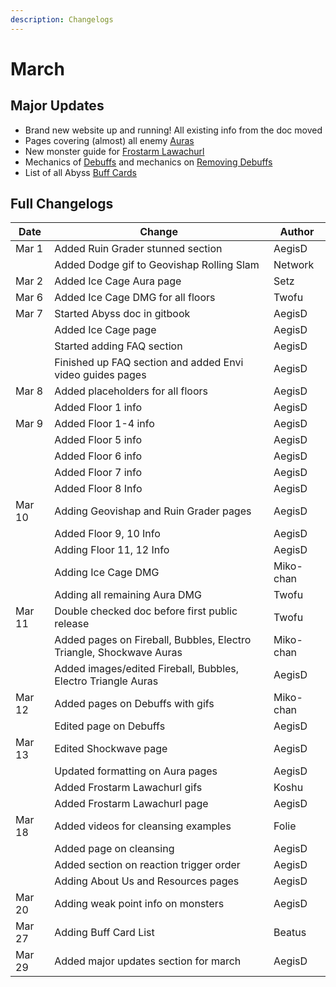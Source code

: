 ```yaml
---
description: Changelogs
---
```


# March

## Major Updates

* Brand new website up and running! All existing info from the doc moved
* Pages covering (almost) all enemy [Auras](../../mechanics/auras/)
* New monster guide for [Frostarm Lawachurl](../../monsters/hilichurls/lawachurls/frostarm-lawachurl.md)
* Mechanics of [Debuffs](../../mechanics/debuffs/) and mechanics on [Removing Debuffs](../../mechanics/debuffs/removing-debuffs.md)
* List of all Abyss [Buff Cards](../../mechanics/buff-cards.md)

## Full Changelogs

| Date   | Change                                                              | Author    |
| ------ | ------------------------------------------------------------------- | --------- |
| Mar 1  | Added Ruin Grader stunned section                                   | AegisD    |
|        | Added Dodge gif to Geovishap Rolling Slam                           | Network   |
| Mar 2  | Added Ice Cage Aura page                                            | Setz      |
| Mar 6  | Added Ice Cage DMG for all floors                                   | Twofu     |
| Mar 7  | Started Abyss doc in gitbook                                        | AegisD    |
|        | Added Ice Cage page                                                 | AegisD    |
|        | Started adding FAQ section                                          | AegisD    |
|        | Finished up FAQ section and added Envi video guides pages           | AegisD    |
| Mar 8  | Added placeholders for all floors                                   | AegisD    |
|        | Added Floor 1 info                                                  | AegisD    |
| Mar 9  | Added Floor 1-4 info                                                | AegisD    |
|        | Added Floor 5 info                                                  | AegisD    |
|        | Added Floor 6 info                                                  | AegisD    |
|        | Added Floor 7 info                                                  | AegisD    |
|        | Added Floor 8 Info                                                  | AegisD    |
| Mar 10 | Adding Geovishap and Ruin Grader pages                              | AegisD    |
|        | Added Floor 9, 10 Info                                              | AegisD    |
|        | Adding Floor 11, 12 Info                                            | AegisD    |
|        | Adding Ice Cage DMG                                                 | Miko-chan |
|        | Adding all remaining Aura DMG                                       | Twofu     |
| Mar 11 | Double checked doc before first public release                      | Twofu     |
|        | Added pages on Fireball, Bubbles, Electro Triangle, Shockwave Auras | Miko-chan |
|        | Added images/edited Fireball, Bubbles, Electro Triangle Auras       | AegisD    |
| Mar 12 | Added pages on Debuffs with gifs                                    | Miko-chan |
|        | Edited page on Debuffs                                              | AegisD    |
| Mar 13 | Edited Shockwave page                                               | AegisD    |
|        | Updated formatting on Aura pages                                    | AegisD    |
|        | Added Frostarm Lawachurl gifs                                       | Koshu     |
|        | Added Frostarm Lawachurl page                                       | AegisD    |
| Mar 18 | Added videos for cleansing examples                                 | Folie     |
|        | Added page on cleansing                                             | AegisD    |
|        | Added section on reaction trigger order                             | AegisD    |
|        | Adding About Us and Resources pages                                 | AegisD    |
| Mar 20 | Adding weak point info on monsters                                  | AegisD    |
| Mar 27 | Adding Buff Card List                                               | Beatus    |
| Mar 29 | Added major updates section for march                               | AegisD    |

###
